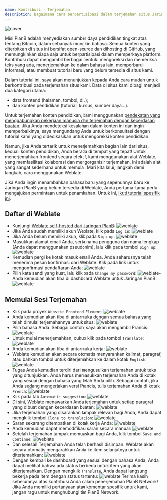 ```yaml
---
name: Kontribusi - Terjemahan
description: Bagaimana cara berpartisipasi dalam terjemahan situs Jaringan PlanB?
---
```

![cover](assets/cover.webp)

Misi PlanB adalah menyediakan sumber daya pendidikan tingkat atas tentang Bitcoin, dalam sebanyak mungkin bahasa. Semua konten yang diterbitkan di situs ini bersifat open-source dan dihosting di GitHub, yang memungkinkan siapa saja untuk berpartisipasi dalam memperkaya platform. Kontribusi dapat mengambil berbagai bentuk: mengoreksi dan memeriksa teks yang ada, menerjemahkan ke dalam bahasa lain, memperbarui informasi, atau membuat tutorial baru yang belum tersedia di situs kami.

Dalam tutorial ini, saya akan menunjukkan kepada Anda cara mudah untuk berkontribusi pada terjemahan situs kami. Data di situs kami dibagi menjadi dua kategori utama:
- data frontend (halaman, tombol, dll.);
- dan konten pendidikan (tutorial, kursus, sumber daya...).

Untuk terjemahan konten pendidikan, kami menggunakan [pendekatan yang menggabungkan pekerjaan manusia dan terjemahan dengan kecerdasan buatan](https://github.com/Asi0Flammeus/LLM-Translator). Jika Anda mendeteksi kesalahan dalam konten ini dan ingin memperbaikinya, saya mengundang Anda untuk berkonsultasi dengan tutorial kami yang didedikasikan untuk mengoreksi konten pendidikan.

Namun, jika Anda tertarik untuk menerjemahkan bagian lain dari situs, kecuali konten pendidikan, Anda berada di tempat yang tepat! Untuk menerjemahkan frontend secara efektif, kami menggunakan alat Weblate, yang memfasilitasi kolaborasi dan mengorganisir terjemahan. Ini adalah alat yang sangat sederhana untuk memulai. Mari kita lalui, langkah demi langkah, cara menggunakan Weblate.

Jika Anda ingin menambahkan bahasa baru yang sepenuhnya baru ke Jaringan PlanB yang belum tersedia di Weblate, Anda pertama-tama perlu mengajukan permintaan untuk penambahan. Untuk ini, [ikuti tutorial spesifik ini](https://planb.network/tutorials/others/add-new-language-weblate).

## Daftar di Weblate

- Kunjungi [Weblate self-hosted dari Jaringan PlanB](https://weblate.planb.network/):
![weblate](assets/01.webp)
- Jika Anda sudah memiliki akun Weblate, klik pada `Log in`:
![weblate](assets/02.webp)
- Jika Anda belum memiliki akun, klik pada `Sign up`:
![weblate](assets/03.webp)
- Masukkan alamat email Anda, serta nama pengguna dan nama lengkap (Anda dapat menggunakan pseudonim), lalu klik pada tombol `Sign up`:
![weblate](assets/04.webp)
- Kemudian pergi ke kotak masuk email Anda. Anda seharusnya telah menerima pesan konfirmasi dari Weblate. Klik pada link untuk mengonfirmasi pendaftaran Anda:
![weblate](assets/05.webp)
- Pilih kata sandi yang kuat, lalu klik pada `Change my password`:
![weblate](assets/06.webp)- Anda kemudian akan tiba di dashboard Weblate untuk Jaringan PlanB: 
![weblate](assets/07.webp)

## Memulai Sesi Terjemahan

- Klik pada proyek `Website Frontend Element`:
![weblate](assets/08.webp)
- Anda kemudian akan tiba di antarmuka dengan semua bahasa yang telah dimulai terjemahannya untuk situs:
![weblate](assets/09.webp)
- Pilih bahasa Anda. Sebagai contoh, saya akan mengambil Prancis:
![weblate](assets/10.webp)
- Untuk mulai menerjemahkan, cukup klik pada tombol `Translate`:
![weblate](assets/11.webp)
- Anda kemudian akan tiba di antarmuka kerja:
![weblate](assets/12.webp)
- Weblate kemudian akan secara otomatis menyarankan kalimat, paragraf, atau bahkan tombol untuk diterjemahkan ke dalam kotak `English`: ![weblate](assets/13.webp)
- Tugas Anda kemudian terdiri dari mengusulkan terjemahan untuk teks yang ditunjukkan. Anda harus memasukkan terjemahan Anda di kotak yang sesuai dengan bahasa yang telah Anda pilih. Sebagai contoh, jika Anda sedang mengerjakan versi Prancis, tulis terjemahan Anda di kotak `French`: ![weblate](assets/14.webp)
- Klik pada tab `Automatic suggestion`: ![weblate](assets/15.webp)
- Di sini, Weblate menawarkan Anda terjemahan untuk setiap paragraf yang dibuat dengan kecerdasan buatan: ![weblate](assets/16.webp)
- Jika terjemahan yang disarankan tampak relevan bagi Anda, Anda dapat mengklik tombol `Clone to translation`: ![weblate](assets/17.webp)
- Saran sekarang ditempatkan di kotak kerja Anda: ![weblate](assets/18.webp)
- Anda kemudian dapat memodifikasi saran secara manual: ![weblate](assets/19.webp)
- Setelah terjemahan tampak memuaskan bagi Anda, klik tombol `Save and Continue`: ![weblate](assets/20.webp)
- Dan selesai! Terjemahan Anda telah berhasil disimpan. Weblate akan secara otomatis mengarahkan Anda ke item selanjutnya untuk diterjemahkan: ![weblate](assets/21.webp)
- Dengan kembali ke dashboard yang sesuai dengan bahasa Anda, Anda dapat melihat bahwa ada status berbeda untuk item yang akan diterjemahkan. Dengan mengklik `Translate`, Anda dapat langsung bekerja pada item dengan status tertentu: ![weblate](assets/22.webp)
Terima kasih sebelumnya atas kontribusi Anda dalam penerjemahan PlanB Network! Jika Anda memiliki pertanyaan atau komentar spesifik untuk kami, jangan ragu untuk menghubungi tim PlanB Network.